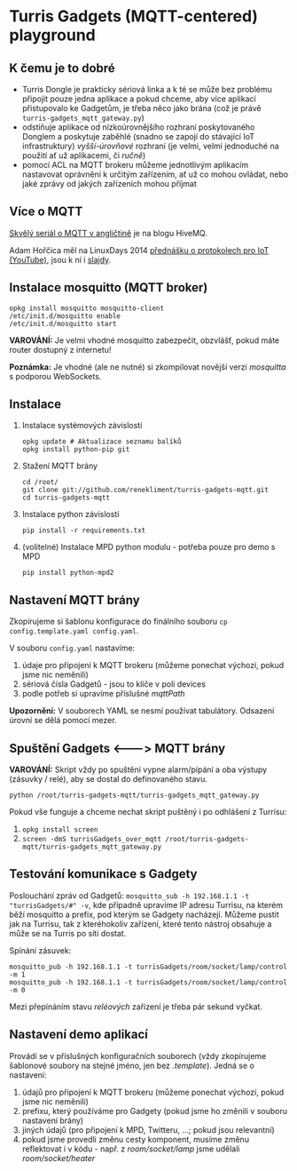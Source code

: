 # Turris Gadgets (MQTT-centered) playground

## K čemu je to dobré

- Turris Dongle je prakticky sériová linka a k té se může bez problému připojit pouze jedna aplikace a pokud chceme, aby více aplikací přistupovalo ke Gadgetům, je třeba něco jako brána (což je právě `turris-gadgets_mqtt_gateway.py`)
- odstiňuje aplikace od nízkoúrovnějšího rozhraní poskytovaného Donglem a poskytuje zaběhlé (snadno se zapojí do stávající IoT infrastruktury) _vyšší-úrovňové_ rozhraní (je velmi, velmi jednoduché na použití ať už aplikacemi, či _ručně_)
- pomocí ACL na MQTT brokeru můžeme jednotlivým aplikacím nastavovat oprávnění k určitým zařízením, ať už co mohou ovládat, nebo jaké zprávy od jakých zařízeních mohou příjmat

## Více o MQTT
[Skvělý seriál o MQTT v angličtině](http://www.hivemq.com/mqtt-essentials-wrap-up/) je na blogu HiveMQ.

Adam Hořčica měl na LinuxDays 2014 [přednášku o protokolech pro IoT (YouTube)](https://www.youtube.com/watch?v=nsT1wlbAKug), jsou k ní i [slajdy](https://www.linuxdays.cz/2014/video/Adam_Horcica-Komunikacni_protokoly_pro_IoT.pdf).

## Instalace mosquitto (MQTT broker)
```
opkg install mosquitto mosquitto-client
/etc/init.d/mosquitto enable
/etc/init.d/mosquitto start
```
**VAROVÁNÍ:** Je velmi vhodné mosquitto zabezpečit, obzvlášť, pokud máte router dostupný z internetu!

**Poznámka:** Je vhodné (ale ne nutné) si zkompilovat novější verzi _mosquitta_ s podporou WebSockets.

## Instalace 

1. Instalace systémových závislostí
	```
	opkg update # Aktualizace seznamu balíků
	opkg install python-pip git
	```
	
2. Stažení MQTT brány
    ```
    cd /root/
    git clone git://github.com/renekliment/turris-gadgets-mqtt.git
    cd turris-gadgets-mqtt
    ```
	
3. Instalace python závislostí
	```
	pip install -r requirements.txt
	```
	
4. (volitelné) Instalace MPD python modulu - potřeba pouze pro demo s MPD
	```
	pip install python-mpd2
	```

## Nastavení MQTT brány

Zkopírujeme si šablonu konfigurace do finálního souboru `cp config.template.yaml config.yaml`.

V souboru `config.yaml` nastavíme:

1. údaje pro připojení k MQTT brokeru (můžeme ponechat výchozí, pokud jsme nic neměnili)
2. sériová čísla Gadgetů - jsou to klíče v poli devices
3. podle potřeb si upravíme příslušné _mqttPath_

**Upozornění:** V souborech YAML se nesmí používat tabulátory. Odsazení úrovní se dělá pomocí mezer.

## Spuštění Gadgets <---> MQTT brány
**VAROVÁNÍ:** Skript vždy po spuštění vypne alarm/pípání a oba výstupy (zásuvky / relé), aby se dostal do definovaného stavu.

`python /root/turris-gadgets-mqtt/turris-gadgets_mqtt_gateway.py`

Pokud vše funguje a chceme nechat skript puštěný i po odhlášení z Turrisu:

1. `opkg install screen`
2. `screen -dmS turrisGadgets_over_mqtt /root/turris-gadgets-mqtt/turris-gadgets_mqtt_gateway.py`

## Testování komunikace s Gadgety
Poslouchání zpráv od Gadgetů: `mosquitto_sub -h 192.168.1.1 -t "turrisGadgets/#" -v`, kde případně upravíme IP adresu Turrisu, na kterém běží mosquitto a prefix, pod kterým se Gadgety nacházejí. Můžeme pustit jak na Turrisu, tak z kteréhokoliv zařízení, které tento nástroj obsahuje a může se na Turris po síti dostat.

Spínání zásuvek:
```
mosquitto_pub -h 192.168.1.1 -t turrisGadgets/room/socket/lamp/control -m 1
mosquitto_pub -h 192.168.1.1 -t turrisGadgets/room/socket/lamp/control -m 0
```
Mezi přepínáním stavu _reléových_ zařízení je třeba pár sekund vyčkat.

## Nastavení demo aplikací
Provádí se v příslušných konfiguračních souborech (vždy zkopírujeme šablonové soubory na stejné jméno, jen bez _.template_). Jedná se o nastavení:

1. údajů pro připojení k MQTT brokeru (můžeme ponechat výchozí, pokud jsme nic neměnili)
2. prefixu, který používáme pro Gadgety (pokud jsme ho změnili v souboru nastavení brány)
3. jiných údajů (pro připojení k MPD, Twitteru, ...; pokud jsou relevantní)
4. pokud jsme provedli změnu cesty komponent, musíme změnu reflektovat i v kódu - např. z _room/socket/lamp_ jsme udělali _room/socket/heater_

